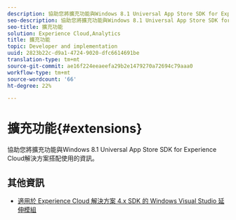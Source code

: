 ```yaml
---
description: 協助您將擴充功能與Windows 8.1 Universal App Store SDK for Experience Cloud解決方案搭配使用的資訊。
seo-description: 協助您將擴充功能與Windows 8.1 Universal App Store SDK for Experience Cloud解決方案搭配使用的資訊。
seo-title: 擴充功能
solution: Experience Cloud,Analytics
title: 擴充功能
topic: Developer and implementation
uuid: 2823b22c-d9a1-4724-9020-dfc6614691be
translation-type: tm+mt
source-git-commit: ae16f224eeaeefa29b2e1479270a72694c79aaa0
workflow-type: tm+mt
source-wordcount: '66'
ht-degree: 22%

---
```



# 擴充功能{#extensions}

協助您將擴充功能與Windows 8.1 Universal App Store SDK for Experience Cloud解決方案搭配使用的資訊。

## 其他資訊

+ [適用於 Experience Cloud 解決方案 4.x SDK 的 Windows Visual Studio 延伸模組](/help/windows-appstore/extensions/win-vse-4x.md)
